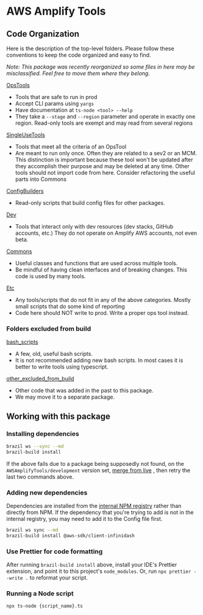 # AWS Amplify Tools

## Code Organization
Here is the description of the top-level folders. Please follow these conventions to keep the code organized and easy to find. 

*Note: This package was recently reorganized so some files in here may be misclassified. Feel free to move them where they belong.*

[OpsTools](https://code.amazon.com/packages/AWSAmplifyTools/blobs/mainline/--/OpsTools)
- Tools that are safe to run in prod
- Accept CLI params using `yargs`
- Have documentation at `ts-node <tool> --help`
- They take a `--stage` and `--region` parameter and operate in exactly one region. Read-only tools are exempt and may read from several regions

[SingleUseTools](https://code.amazon.com/packages/AWSAmplifyTools/blobs/mainline/--/SingleUseTools)
- Tools that meet all the criteria of an OpsTool
- Are meant to run only once. Often they are related to a sev2 or an MCM. This distinction is important because these tool won't be updated after they accomplish their purpose and may be deleted at any time. 
Other tools should not import code from here. Consider refactoring the useful parts into Commons

[ConfigBuilders](https://code.amazon.com/packages/AWSAmplifyTools/blobs/mainline/--/ConfigBuilders)
- Read-only scripts that build config files for other packages.

[Dev](https://code.amazon.com/packages/AWSAmplifyTools/blobs/mainline/--/Dev)
- Tools that interact only with dev resources (dev stacks, GitHub accounts, etc.) They do not operate on Amplify AWS accounts, not even beta.

[Commons](https://code.amazon.com/packages/AWSAmplifyTools/blobs/mainline/--/Commons)
- Useful classes and functions that are used across multiple tools.
- Be mindful of having clean interfaces and of breaking changes. This code is used by many tools.

[Etc](https://code.amazon.com/packages/AWSAmplifyTools/blobs/mainline/--/Etc)
- Any tools/scripts that do not fit in any of the above categories. Mostly small scripts that do some kind of reporting
- Code here should NOT write to prod. Write a proper ops tool instead.

### Folders excluded from build

[bash_scripts](https://code.amazon.com/packages/AWSAmplifyTools/blobs/mainline/--/bash_scripts)
- A few, old, useful bash scripts. 
- It is not recommended adding new bash scripts. In most cases it is better to write tools using typescript.

[other_excluded_from_build](https://code.amazon.com/packages/AWSAmplifyTools/blobs/mainline/--/other_excluded_from_build)
- Other code that was added in the past to this package.
- We may move it to a separate package.

## Working with this package

### Installing dependencies

```bash
brazil ws --sync --md
brazil-build install
```

If the above fails due to a package being supposedly not found, on the `AWSAmplifyTools/development` version
set, [merge from live](https://build.amazon.com/merge#{%22destination%22:%22AWSAmplifyTools/development%22,%22options%22:{%22source%22:%22live%22,%22add%22:[]}})
, then retry the last two commands above.

### Adding new dependencies

Dependencies are installed from the [internal NPM registry](https://npmpm.corp.amazon.com/) rather than directly from
NPM. If the dependency that you're trying to add is not in the internal registry, you may need to add it to the Config
file first.

```bash
brazil ws sync --md
brazil-build install @aws-sdk/client-infinidash
```

### Use Prettier for code formatting

After running `brazil-build install` above, install your IDE's Prettier extension, and point it to this
project's `node_modules`. Or, run `npx prettier --write .` to reformat your script.

### Running a Node script

```bash
npx ts-node {script_name}.ts
```
